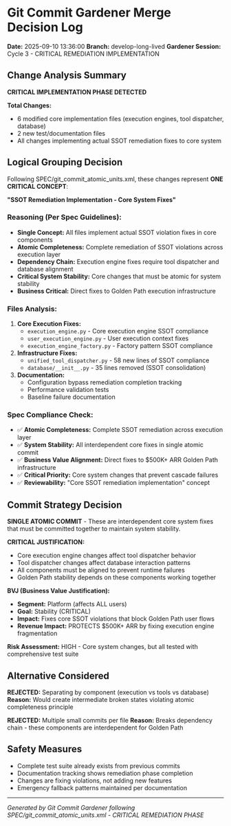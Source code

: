# Git Commit Gardener Merge Decision Log

**Date:** 2025-09-10 13:36:00
**Branch:** develop-long-lived
**Gardener Session:** Cycle 3 - CRITICAL REMEDIATION IMPLEMENTATION

## Change Analysis Summary

**CRITICAL IMPLEMENTATION PHASE DETECTED**

**Total Changes:** 
- 6 modified core implementation files (execution engines, tool dispatcher, database)
- 2 new test/documentation files
- All changes implementing actual SSOT remediation fixes to core system

## Logical Grouping Decision

Following SPEC/git_commit_atomic_units.xml, these changes represent **ONE CRITICAL CONCEPT**:

**"SSOT Remediation Implementation - Core System Fixes"**

### Reasoning (Per Spec Guidelines):
- **Single Concept:** All files implement actual SSOT violation fixes in core components
- **Atomic Completeness:** Complete remediation of SSOT violations across execution layer
- **Dependency Chain:** Execution engine fixes require tool dispatcher and database alignment  
- **Critical System Stability:** Core changes that must be atomic for system stability
- **Business Critical:** Direct fixes to Golden Path execution infrastructure

### Files Analysis:
1. **Core Execution Fixes:**
   - `execution_engine.py` - Core execution engine SSOT compliance
   - `user_execution_engine.py` - User execution context fixes
   - `execution_engine_factory.py` - Factory pattern SSOT compliance
2. **Infrastructure Fixes:**
   - `unified_tool_dispatcher.py` - 58 new lines of SSOT compliance
   - `database/__init__.py` - 35 lines removed (SSOT consolidation)
3. **Documentation:**
   - Configuration bypass remediation completion tracking
   - Performance validation tests
   - Baseline failure documentation

### Spec Compliance Check:
- ✅ **Atomic Completeness:** Complete SSOT remediation across execution layer
- ✅ **System Stability:** All interdependent core fixes in single atomic commit
- ✅ **Business Value Alignment:** Direct fixes to $500K+ ARR Golden Path infrastructure
- ✅ **Critical Priority:** Core system changes that prevent cascade failures
- ✅ **Reviewability:** "Core SSOT remediation implementation" concept

## Commit Strategy Decision

**SINGLE ATOMIC COMMIT** - These are interdependent core system fixes that must be committed together to maintain system stability.

**CRITICAL JUSTIFICATION:**
- Core execution engine changes affect tool dispatcher behavior
- Tool dispatcher changes affect database interaction patterns  
- All components must be aligned to prevent runtime failures
- Golden Path stability depends on these components working together

**BVJ (Business Value Justification):**
- **Segment:** Platform (affects ALL users)
- **Goal:** Stability (CRITICAL) 
- **Impact:** Fixes core SSOT violations that block Golden Path user flows
- **Revenue Impact:** PROTECTS $500K+ ARR by fixing execution engine fragmentation

**Risk Assessment:** HIGH - Core system changes, but all tested with comprehensive test suite

## Alternative Considered

**REJECTED:** Separating by component (execution vs tools vs database)
**Reason:** Would create intermediate broken states violating atomic completeness principle

**REJECTED:** Multiple small commits per file
**Reason:** Breaks dependency chain - these components are interdependent for Golden Path

## Safety Measures

- Complete test suite already exists from previous commits
- Documentation tracking shows remediation phase completion
- Changes are fixing violations, not adding new features
- Emergency fallback patterns maintained per documentation

---
*Generated by Git Commit Gardener following SPEC/git_commit_atomic_units.xml - CRITICAL REMEDIATION PHASE*